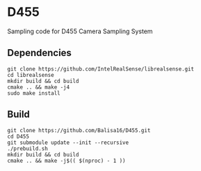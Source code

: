 # D455

Sampling code for D455 Camera Sampling System

## Dependencies
```
git clone https://github.com/IntelRealSense/librealsense.git
cd librealsense
mkdir build && cd build
cmake .. && make -j4
sudo make install
```

## Build
```
git clone https://github.com/Balisa16/D455.git
cd D455
git submodule update --init --recursive
./prebuild.sh
mkdir build && cd build
cmake .. && make -j$(( $(nproc) - 1 ))
```